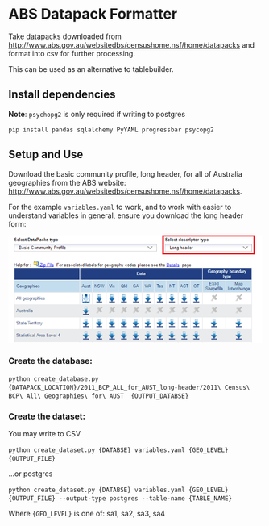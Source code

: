 # ABS Datapack Formatter

Take datapacks downloaded from http://www.abs.gov.au/websitedbs/censushome.nsf/home/datapacks and format into csv for further processing.

This can be used as an alternative to tablebuilder.

## Install dependencies

**Note**: `psychopg2` is only required if writing to postgres

```
pip install pandas sqlalchemy PyYAML progressbar psycopg2
```

## Setup and Use

Download the basic community profile, long header, for all of Australia geographies from the ABS website: http://www.abs.gov.au/websitedbs/censushome.nsf/home/datapacks.

For the example `variables.yaml` to work, and to work with easier to understand variables in general, ensure you download the long header form:

![screenshot of long header dropdown](long-header.png)

### Create the database:

`python create_database.py {DATAPACK_LOCATION}/2011_BCP_ALL_for_AUST_long-header/2011\ Census\ BCP\ All\ Geographies\ for\ AUST  {OUTPUT_DATABSE}`

### Create the dataset:

You may write to CSV

`python create_dataset.py {DATABSE} variables.yaml {GEO_LEVEL} {OUTPUT_FILE}`

...or postgres

`python create_dataset.py {DATABSE} variables.yaml {GEO_LEVEL} {OUTPUT_FILE} --output-type postgres --table-name {TABLE_NAME}`

Where `{GEO_LEVEL}` is one of:
sa1, sa2, sa3, sa4
